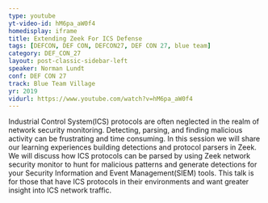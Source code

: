 ```yaml
---
type: youtube
yt-video-id: hM6pa_aW0f4
homedisplay: iframe
title: Extending Zeek For ICS Defense
tags: [DEFCON, DEF CON, DEFCON27, DEF CON 27, blue team]
category: DEF_CON_27
layout: post-classic-sidebar-left
speaker: Norman Lundt
conf: DEF CON 27
track: Blue Team Village
yr: 2019
vidurl: https://www.youtube.com/watch?v=hM6pa_aW0f4
---
```

Industrial Control System(ICS) protocols are often neglected in the realm of network security monitoring. Detecting, parsing, and finding malicious activity can be frustrating and time consuming. In this session we will share our learning experiences building detections and protocol parsers in Zeek. We will discuss how ICS protocols can be parsed by using Zeek network security monitor to hunt for malicious patterns and generate detections for your Security Information and Event Management(SIEM) tools. This talk is for those that have ICS protocols in their environments and want greater insight into ICS network traffic.